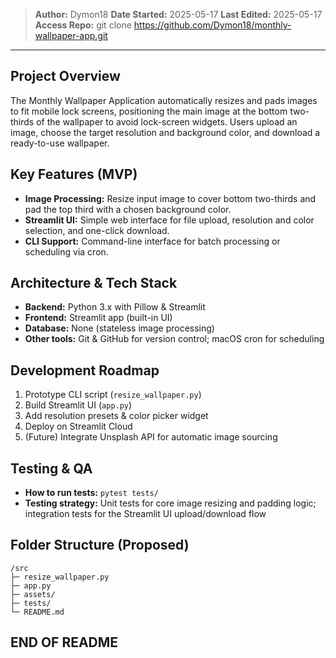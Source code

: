 > **Author:** Dymon18
> **Date Started:** 2025-05-17
> **Last Edited:** 2025-05-17
> **Access Repo:**
git clone https://github.com/Dymon18/monthly-wallpaper-app.git
---

## Project Overview

The Monthly Wallpaper Application automatically resizes and pads images to fit mobile lock screens, positioning the main image at the bottom two-thirds of the wallpaper to avoid lock-screen widgets. Users upload an image, choose the target resolution and background color, and download a ready-to-use wallpaper.

## Key Features (MVP)

* **Image Processing:** Resize input image to cover bottom two-thirds and pad the top third with a chosen background color.
* **Streamlit UI:** Simple web interface for file upload, resolution and color selection, and one-click download.
* **CLI Support:** Command-line interface for batch processing or scheduling via cron.

## Architecture & Tech Stack

* **Backend:** Python 3.x with Pillow & Streamlit
* **Frontend:** Streamlit app (built-in UI)
* **Database:** None (stateless image processing)
* **Other tools:** Git & GitHub for version control; macOS cron for scheduling

## Development Roadmap

1. Prototype CLI script (`resize_wallpaper.py`)
2. Build Streamlit UI (`app.py`)
3. Add resolution presets & color picker widget
4. Deploy on Streamlit Cloud
5. (Future) Integrate Unsplash API for automatic image sourcing

## Testing & QA

* **How to run tests:** `pytest tests/`
* **Testing strategy:** Unit tests for core image resizing and padding logic; integration tests for the Streamlit UI upload/download flow

## Folder Structure (Proposed)

```
/src
├─ resize_wallpaper.py
├─ app.py
├─ assets/
├─ tests/
└─ README.md
```

## END OF README
